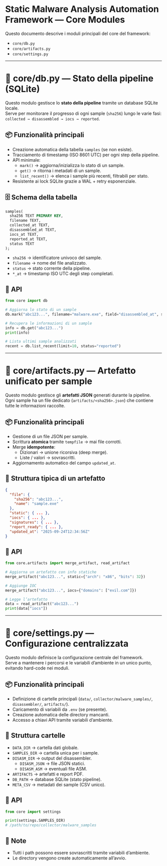 # Static Malware Analysis Automation Framework — Core Modules

Questo documento descrive i moduli principali del core del framework:
- `core/db.py`
- `core/artifacts.py`
- `core/settings.py`

---

# 📄 core/db.py — Stato della pipeline (SQLite)

Questo modulo gestisce lo **stato della pipeline** tramite un database SQLite locale.  
Serve per monitorare il progresso di ogni sample (`sha256`) lungo le varie fasi:  
`collected → disassembled → iocs → reported`.

## 📦 Funzionalità principali

- Creazione automatica della tabella `samples` (se non esiste).
- Tracciamento di timestamp (ISO 8601 UTC) per ogni step della pipeline.
- API minimale:
  - `mark()` → aggiorna/inizializza lo stato di un sample.
  - `get()` → ritorna i metadati di un sample.
  - `list_recent()` → elenca i sample più recenti, filtrabili per stato.
- Resistente ai lock SQLite grazie a WAL + retry esponenziale.

## 🗄️ Schema della tabella

```sql
samples(
  sha256 TEXT PRIMARY KEY,
  filename TEXT,
  collected_at TEXT,
  disassembled_at TEXT,
  iocs_at TEXT,
  reported_at TEXT,
  status TEXT
);
```

- `sha256` → identificatore univoco del sample.
- `filename` → nome del file analizzato.
- `status` → stato corrente della pipeline.
- `*_at` → timestamp ISO UTC degli step completati.

## 🔧 API

```python
from core import db

# Aggiorna lo stato di un sample
db.mark("abc123...", filename="malware.exe", field="disassembled_at", status="disassembled")

# Recupera le informazioni di un sample
info = db.get("abc123...")
print(info)

# Lista ultimi sample analizzati
recent = db.list_recent(limit=10, status="reported")
```

---

# 📄 core/artifacts.py — Artefatto unificato per sample

Questo modulo gestisce gli **artefatti JSON** generati durante la pipeline.  
Ogni sample ha un file dedicato (`artifacts/<sha256>.json`) che contiene tutte le informazioni raccolte.

## 📦 Funzionalità principali

- Gestione di un file JSON per sample.
- Scrittura **atomica** tramite `tempfile` → mai file corrotti.
- Merge **idempotente**:
  - Dizionari → unione ricorsiva (deep merge).
  - Liste / valori → sovrascritti.
- Aggiornamento automatico del campo `updated_at`.

## 📂 Struttura tipica di un artefatto

```json
{
  "file": {
    "sha256": "abc123...",
    "name": "sample.exe"
  },
  "static": { ... },
  "iocs": { ... },
  "signatures": { ... },
  "report_ready": { ... },
  "updated_at": "2025-09-24T12:34:56Z"
}
```

## 🔧 API

```python
from core.artifacts import merge_artifact, read_artifact

# Aggiorna un artefatto con info statiche
merge_artifact("abc123...", static={"arch": "x86", "bits": 32})

# Aggiunge IOC
merge_artifact("abc123...", iocs={"domains": ["evil.com"]})

# Legge l’artefatto
data = read_artifact("abc123...")
print(data["iocs"])
```

---

# 📄 core/settings.py — Configurazione centralizzata

Questo modulo definisce la configurazione centrale del framework.  
Serve a mantenere i percorsi e le variabili d’ambiente in un unico punto, evitando hard-code nei moduli.

## 📦 Funzionalità principali

- Definizione di cartelle principali (`data/`, `collector/malware_samples/`, `disassembler/`, `artifacts/`).
- Caricamento di variabili da `.env` (se presente).
- Creazione automatica delle directory mancanti.
- Accesso a chiavi API tramite variabili d’ambiente.

## 📂 Struttura cartelle

- `DATA_DIR` → cartella dati globale.
- `SAMPLES_DIR` → cartella unica per i sample.
- `DISASM_DIR` → output del disassembler.
  - `DISASM_JSON` → file JSON statici.
  - `DISASM_ASM` → eventuali file ASM.
- `ARTIFACTS` → artefatti e report PDF.
- `DB_PATH` → database SQLite (stato pipeline).
- `META_CSV` → metadati dei sample (CSV unico).

## 🔧 API

```python
from core import settings

print(settings.SAMPLES_DIR)
# /path/to/repo/collector/malware_samples
```

## 📝 Note

- Tutti i path possono essere sovrascritti tramite variabili d’ambiente.
- Le directory vengono create automaticamente all’avvio.